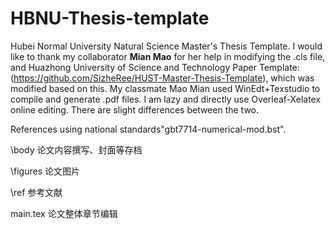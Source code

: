 # HBNU-Thesis-template
Hubei Normal University Natural Science Master's Thesis Template.
I would like to thank my collaborator **Mian Mao** for her help in modifying the .cls file, and Huazhong University of Science and Technology Paper Template: (https://github.com/SizheRee/HUST-Master-Thesis-Template), which was modified based on this.
My classmate Mao Mian used WinEdt+Texstudio to compile and generate .pdf files. I am lazy and directly use Overleaf-Xelatex online editing. There are slight differences between the two.

References using national standards"gbt7714-numerical-mod.bst".



\body  论文内容撰写、封面等存档


\figures 论文图片


\ref 参考文献


main.tex 论文整体章节编辑
